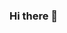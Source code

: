 ### Hi there 👋

<!--
**chuurrya/chuurrya** is a ✨ _special_ ✨ repository because its `README.md` (this file) appears on your GitHub profile.

- 🌍 Location: Brasil
- 🎓 Education: 2/3 curso Técnico Integrado ao Ensino Médio (Instituto Federal de Minas Gerais)
- 💼 Current Occupation: Estudante
- 😄 Pronouns: Qualquer pronome
- 🐱 Fun Fact: Inglês intermediário
